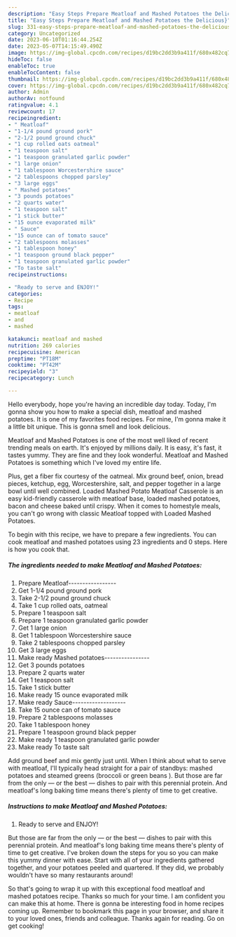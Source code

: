 ```yaml
---
description: "Easy Steps Prepare Meatloaf and Mashed Potatoes the Delicious}"
title: "Easy Steps Prepare Meatloaf and Mashed Potatoes the Delicious}"
slug: 331-easy-steps-prepare-meatloaf-and-mashed-potatoes-the-delicious
category: Uncategorized
date: 2023-06-10T01:16:44.254Z
date: 2023-05-07T14:15:49.490Z
image: https://img-global.cpcdn.com/recipes/d19bc2dd3b9a411f/680x482cq70/meatloaf-and-mashed-potatoes-recipe-main-photo.jpg
hideToc: false
enableToc: true
enableTocContent: false
thumbnail: https://img-global.cpcdn.com/recipes/d19bc2dd3b9a411f/680x482cq70/meatloaf-and-mashed-potatoes-recipe-main-photo.jpg
cover: https://img-global.cpcdn.com/recipes/d19bc2dd3b9a411f/680x482cq70/meatloaf-and-mashed-potatoes-recipe-main-photo.jpg
author: Admin
authorAv: notfound
ratingvalue: 4.1
reviewcount: 17
recipeingredient:
- " Meatloaf"
- "1-1/4 pound ground pork"
- "2-1/2 pound ground chuck"
- "1 cup rolled oats oatmeal"
- "1 teaspoon salt"
- "1 teaspoon granulated garlic powder"
- "1 large onion"
- "1 tablespoon Worcestershire sauce"
- "2 tablespoons chopped parsley"
- "3 large eggs"
- " Mashed potatoes"
- "3 pounds potatoes"
- "2 quarts water"
- "1 teaspoon salt"
- "1 stick butter"
- "15 ounce evaporated milk"
- " Sauce"
- "15 ounce can of tomato sauce"
- "2 tablespoons molasses"
- "1 tablespoon honey"
- "1 teaspoon ground black pepper"
- "1 teaspoon granulated garlic powder"
- "To taste salt"
recipeinstructions:

- "Ready to serve and ENJOY!"
categories:
- Recipe
tags:
- meatloaf
- and
- mashed

katakunci: meatloaf and mashed 
nutrition: 269 calories
recipecuisine: American
preptime: "PT18M"
cooktime: "PT42M"
recipeyield: "3"
recipecategory: Lunch

---
```



Hello everybody, hope you're having an incredible day today. Today, I'm gonna show you how to make a special dish, meatloaf and mashed potatoes. It is one of my favorites food recipes. For mine, I'm gonna make it a little bit unique. This is gonna smell and look delicious.

Meatloaf and Mashed Potatoes is one of the most well liked of recent trending meals on earth. It's enjoyed by millions daily. It is easy, it's fast, it tastes yummy. They are fine and they look wonderful. Meatloaf and Mashed Potatoes is something which I've loved my entire life.

Plus, get a fiber fix courtesy of the oatmeal. Mix ground beef, onion, bread pieces, ketchup, egg, Worcestershire, salt, and pepper together in a large bowl until well combined. Loaded Mashed Potato Meatloaf Casserole is an easy kid-friendly casserole with meatloaf base, loaded mashed potatoes, bacon and cheese baked until crispy. When it comes to homestyle meals, you can&#39;t go wrong with classic Meatloaf topped with Loaded Mashed Potatoes.


To begin with this recipe, we have to prepare a few ingredients. You can cook meatloaf and mashed potatoes using 23 ingredients and 0 steps. Here is how you cook that.

<!--inarticleads1-->

##### The ingredients needed to make Meatloaf and Mashed Potatoes:

1. Prepare  Meatloaf-----------------
1. Get 1-1/4 pound ground pork
1. Take 2-1/2 pound ground chuck
1. Take 1 cup rolled oats, oatmeal
1. Prepare 1 teaspoon salt
1. Prepare 1 teaspoon granulated garlic powder
1. Get 1 large onion
1. Get 1 tablespoon Worcestershire sauce
1. Take 2 tablespoons chopped parsley
1. Get 3 large eggs
1. Make ready  Mashed potatoes----------------
1. Get 3 pounds potatoes
1. Prepare 2 quarts water
1. Get 1 teaspoon salt
1. Take 1 stick butter
1. Make ready 15 ounce evaporated milk
1. Make ready  Sauce-------------------
1. Take 15 ounce can of tomato sauce
1. Prepare 2 tablespoons molasses
1. Take 1 tablespoon honey
1. Prepare 1 teaspoon ground black pepper
1. Make ready 1 teaspoon granulated garlic powder
1. Make ready To taste salt


Add ground beef and mix gently just until. When I think about what to serve with meatloaf, I&#39;ll typically head straight for a pair of standbys: mashed potatoes and steamed greens (broccoli or green beans ). But those are far from the only — or the best — dishes to pair with this perennial protein. And meatloaf&#39;s long baking time means there&#39;s plenty of time to get creative. 

<!--inarticleads2-->

##### Instructions to make Meatloaf and Mashed Potatoes:


1. Ready to serve and ENJOY!

But those are far from the only — or the best — dishes to pair with this perennial protein. And meatloaf&#39;s long baking time means there&#39;s plenty of time to get creative. I&#39;ve broken down the steps for you so you can make this yummy dinner with ease. Start with all of your ingredients gathered together, and your potatoes peeled and quartered. If they did, we probably wouldn&#39;t have so many restaurants around! 

So that's going to wrap it up with this exceptional food meatloaf and mashed potatoes recipe. Thanks so much for your time. I am confident you can make this at home. There is gonna be interesting food in home recipes coming up. Remember to bookmark this page in your browser, and share it to your loved ones, friends and colleague. Thanks again for reading. Go on get cooking!
